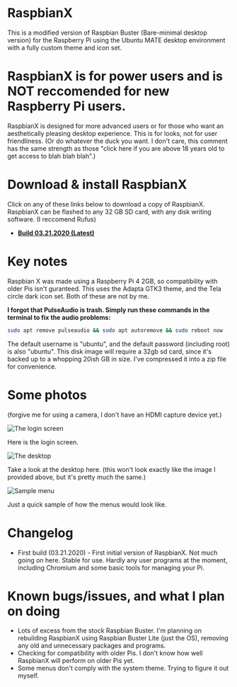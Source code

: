 # RaspbianX
This is a modified version of Raspbian Buster (Bare-minimal desktop version) for the Raspberry Pi using the Ubuntu MATE desktop environment with a fully custom theme and icon set.

# RaspbianX is for power users and is NOT reccomended for new Raspberry Pi users.
RaspbianX is designed for more advanced users or for those who want an aesthetically pleasing desktop experience. This is for looks, not for user friendliness. (Or do whatever the duck you want. I don't care, this comment has the same strength as those "click here if you are above 18 years old to get access to blah blah blah".)

# Download & install RaspbianX

Click on any of these links below to download a copy of RaspbianX. RaspbianX can be flashed to any 32 GB SD card, with any disk writing software. (I reccomend Rufus)

- __[Build 03.21.2020 (Latest)](http://www.mediafire.com/file/zlkabyyt18xaoe4/raspbianx_march_21_2020_32gb.zip/file)__

# Key notes
Raspbian X was made using a Raspberry Pi 4 2GB, so compatibility with older Pis isn't guranteed. This uses the Adapta GTK3 theme, and the Tela circle dark icon set. Both of these are not by me.

__I forgot that PulseAudio is trash. Simply run these commands in the terminal to fix the audio problems:__
```bash
sudo apt remove pulseaudio && sudo apt autoremove && sudo reboot now
```

The default username is "ubuntu", and the default password (including root) is also "ubuntu". This disk image will require a 32gb sd card, since it's backed up to a whopping 20ish GB in size. I've compressed it into a zip file for convenience.

# Some photos
(forgive me for using a camera, I don't have an HDMI capture device yet.)

![The login screen](https://cdn.glitch.com/2d2fd699-1471-4a63-af1a-c7b7677c8b13%2F20200322_130525.jpg?v=1584898281167)

Here is the login screen.

![The desktop](https://cdn.glitch.com/2d2fd699-1471-4a63-af1a-c7b7677c8b13%2F20200322_130605.jpg?v=1584898390637)

Take a look at the desktop here. (this won't look exactly like the image I provided above, but it's pretty much the same.)

![Sample menu](https://cdn.glitch.com/2d2fd699-1471-4a63-af1a-c7b7677c8b13%2F20200322_130614.jpg?v=1584898256214)

Just a quick sample of how the menus would look like.

# Changelog
* First build (03.21.2020) -  First initial version of RaspbianX. Not much going on here. Stable for use. Hardly any user programs at the moment, including Chromium and some basic tools for managing your Pi.

# Known bugs/issues, and what I plan on doing
* Lots of excess from the stock Raspbian Buster. I'm planning on rebuilding RaspbianX using Raspbian Buster Lite (just the OS), removing any old and unnecessary packages and programs.
* Checking for compatibility with older Pis. I don't know how well RaspbianX will perform on older Pis yet. 
* Some menus don't comply with the system theme. Trying to figure it out myself.
